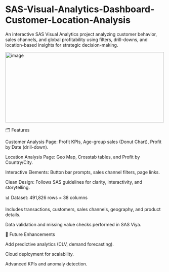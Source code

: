 # SAS-Visual-Analytics-Dashboard-Customer-Location-Analysis
An interactive SAS Visual Analytics project analyzing customer behavior, sales channels, and global profitability using filters, drill-downs, and location-based insights for strategic decision-making.

<img width="501" height="222" alt="image" src="https://github.com/user-attachments/assets/62318dad-4ed9-452b-ac2d-07d90fdea8ea" />

🗂 Features

Customer Analysis Page: Profit KPIs, Age-group sales (Donut Chart), Profit by Date (drill-down).

Location Analysis Page: Geo Map, Crosstab tables, and Profit by Country/City.

Interactive Elements: Button bar prompts, sales channel filters, page links.

Clean Design: Follows SAS guidelines for clarity, interactivity, and storytelling.

📊 Dataset: 491,826 rows × 38 columns

Includes transactions, customers, sales channels, geography, and product details.

Data validation and missing value checks performed in SAS Viya.

🚀 Future Enhancements

Add predictive analytics (CLV, demand forecasting).

Cloud deployment for scalability.

Advanced KPIs and anomaly detection.
